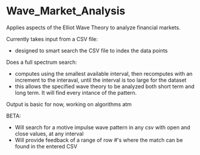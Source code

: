 # Wave_Market_Analysis
Applies aspects of the Elliot Wave Theory to analyze financial markets.

Currently takes input from a CSV file:
  - designed to smart search the CSV file to index the data points
 
Does a full spectrum search:
  - computes using the smallest available interval, then recomputes with an increment to the interaval, until the interval is too large for the dataset
  - this allows the specified wave theory to be analyzed both short term and long term. It will find every intance of the pattern.

Output is basic for now, working on algorithms atm

BETA:
  - Will search for a motive impulse wave pattern in any csv with open and close values, at any interval
  - Will provide feedback of a range of row #'s where the match can be found in the entered CSV
